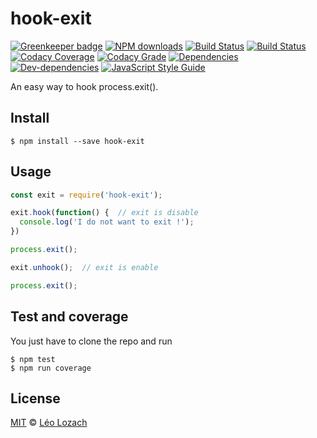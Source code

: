 # hook-exit

[![Greenkeeper badge](https://badges.greenkeeper.io/Leelow/hook-exit.svg)](https://greenkeeper.io/)
[![NPM downloads][downloads-image]][downloads-url]
[![Build Status][travis-image]][travis-url]
[![Build Status][appveyor-image]][appveyor-url]
[![Codacy Coverage][codacy-coverage-image]][codacy-coverage-url]
[![Codacy Grade][codacy-grade-image]][codacy-grade-url]
[![Dependencies][dependencies-image]][dependencies-url]
[![Dev-dependencies][dev-dependencies-image]][dev-dependencies-url]
[![JavaScript Style Guide][javascript-standard-image]][javascript-standard-url]

An easy way to hook process.exit().

## Install

```
$ npm install --save hook-exit
```

## Usage

```js
const exit = require('hook-exit');

exit.hook(function() {  // exit is disable
  console.log('I do not want to exit !');
})

process.exit(); 

exit.unhook();  // exit is enable

process.exit();

```

## Test and coverage
You just have to clone the repo and run

```
$ npm test
$ npm run coverage
```

## License

[MIT](LICENSE) © [Léo Lozach](https://github.com/Leelow)

[downloads-image]: https://img.shields.io/npm/dt/hook-exit.svg?maxAge=3600
[downloads-url]: https://www.npmjs.com/package/hook-exit
[travis-image]: https://travis-ci.org/Leelow/hook-exit.svg?branch=master
[travis-url]: https://travis-ci.org/Leelow/hook-exit
[appveyor-image]: https://ci.appveyor.com/api/projects/status/32aj3ap0kelnbdqt?svg=true
[appveyor-url]: https://ci.appveyor.com/project/Leelow/hook-exit
[codacy-coverage-image]: https://www.codacy.com/app/Leelow/hook-exit?utm_source=github.com&utm_medium=referral&utm_content=Leelow/hook-exit&utm_campaign=Badge_Coverage
[codacy-coverage-url]: https://api.codacy.com/project/badge/Coverage/be1d56eb162d41a586ecac79685161f7
[codacy-grade-image]: https://api.codacy.com/project/badge/Grade/be1d56eb162d41a586ecac79685161f7
[codacy-grade-url]: https://www.codacy.com/app/Leelow/hook-exit?utm_source=github.com&amp;utm_medium=referral&amp;utm_content=Leelow/hook-exit&amp;utm_campaign=Badge_Grade
[dependencies-image]: https://david-dm.org/leelow/hook-exit/status.svg
[dependencies-url]: https://david-dm.org/leelow/hook-exit?type=dev
[dev-dependencies-image]: https://david-dm.org/leelow/hook-exit/dev-status.svg
[dev-dependencies-url]: https://david-dm.org/leelow/hook-exit?type=dev
[javascript-standard-image]: https://img.shields.io/badge/code%20style-standard-brightgreen.svg
[javascript-standard-url]: http://standardjs.com/
